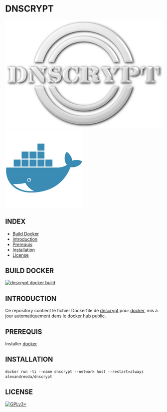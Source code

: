 # DNSCRYPT

![dnscrypt](https://raw.githubusercontent.com/oda-alexandre/dnscrypt/master/img/logo-dnscrypt.png) ![docker](https://raw.githubusercontent.com/oda-alexandre/dnscrypt/master/img/logo-docker.png)


## INDEX

- [Build Docker](#BUILD)
- [Introduction](#INTRODUCTION)
- [Prerequis](#PREREQUIS)
- [Installation](#INSTALLATION)
- [License](#LICENSE)


## BUILD DOCKER

[![dnscrypt docker build](https://img.shields.io/docker/build/alexandreoda/dnscrypt.svg)](https://hub.docker.com/r/alexandreoda/dnscrypt)


## INTRODUCTION

Ce repository contient le fichier Dockerfile de [dnscrypt](https://www.dnscrypt.org/) pour [docker](https://www.docker.com), mis à jour automatiquement dans le [docker hub](https://hub.docker.com/r/alexandreoda/dnscrypt/) public.


## PREREQUIS

Installer [docker](https://www.docker.com)


## INSTALLATION

```
docker run -ti --name dnscrypt --network host --restart=always alexandreoda/dnscrypt
```


## LICENSE

[![GPLv3+](http://gplv3.fsf.org/gplv3-127x51.png)](https://github.com/oda-alexandre/dnscrypt/blob/master/LICENSE)
